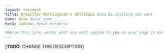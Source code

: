 ```yaml
---
layout: resident
title: Drewcifer MorningStar's Hellscape #can be anything you want
name: Drew #your name
kerb: aadrewj #your kerberos

#Below this line, enter what you want people to see on your page in markdown
---
```


[**TODO**: CHANGE THIS DESCRIPTION]
